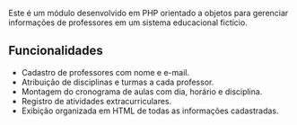 Este é um módulo desenvolvido em PHP orientado a objetos para gerenciar informações de professores em um sistema educacional fictício.

## Funcionalidades

- Cadastro de professores com nome e e-mail.
- Atribuição de disciplinas e turmas a cada professor.
- Montagem do cronograma de aulas com dia, horário e disciplina.
- Registro de atividades extracurriculares.
- Exibição organizada em HTML de todas as informações cadastradas.
